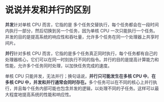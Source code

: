 # 说说并发和并行的区别

**<font style="color:rgb(52, 53, 65);">并发</font>**<font style="color:rgb(52, 53, 65);">针对单核 CPU 而言，它指的是 多个任务交替执行，每个任务都会在一段时间内执行一部分，然后切换到另一个任务，因为单核 CPU 一次只能执行一个任务。并发的目的是提高系统的响应性和吞吐量，允许多个任务在同一个处理器上共享时间片。</font>

**<font style="color:rgb(52, 53, 65);">并行</font>**<font style="color:rgb(52, 53, 65);">针对多核 CPU 而言，它指的是多个任务真正同时执行，每个任务都有自己的处理器核心，它们可以在同一时刻执行不同的指令。并行的目的是提高计算能力和性能，允许多个任务同时处理，以加快任务完成的速度。</font>

<font style="color:rgb(52, 53, 65);"> 单核 CPU 只能并发，无法并行；换句话说，</font>**<font style="color:rgb(52, 53, 65);">并行只可能发生在多核 CPU 中</font>**<font style="color:rgb(52, 53, 65);">。</font>**<font style="color:rgb(52, 53, 65);">在多核 CPU 中，并发和并行通常会同时存在。</font>**<font style="color:rgb(52, 53, 65);">多个任务可以在不同的核心上并行执行，并且每个任务内部可能也包含并发的逻辑，以处理不同的子任务。这样可以最大程度地提高系统的性能和响应性。</font>

